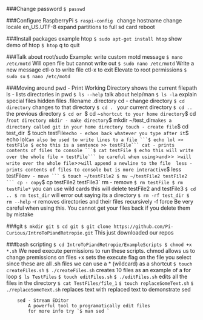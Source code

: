 ###Change password
	`$ passwd`

###Configure RaspberryPi
	`$ raspi-config `
		change hostname
		change locale
			en_US.UTF-8
		expand partitions to full sd card
	reboot

###Install packages
	example htop
	`$ sudo apt-get install htop`
	show demo of htop
		`$ htop`
			q to quit


###Talk about root/sudo
	Example: write custom motd message
		`$ nano /etc/motd`
			Will open file but cannot write out
		`$ sudo nano /etc/motd`
			Write a new message 
			ctl-o to write file
			ctl-x to exit
	Elevate to root permissions
	`$ sudo su`
		`$ nano /etc/motd`

###Moving around
	pwd - Print Working Directory
		shows the current filepath
	ls - lists directories in pwd
		`$ ls --help`
			talk about help/man
		`$ ls -la`
			explain special files
			hidden files
				.filename
				.directory
	cd - change directory
		`$ cd directory`
			changes to that directory
		`$ cd . `
			your current directory
		`$ cd ..`
			the previous directory
		`$ cd or `$ cd ~`
			shortcut to your home directory
		`$ cd /`
			root directory
	mkdir - make directory
		`$ mkdir ~/test_dir`
			makes a directory called git in your home directory
	touch - create file
		`$ cd test_dir`
		`$ touch testFile`
	echo - echos back whatever you type after it
		`$ echo lol`
		Can also be used to write lines to a file
			```$ echo lol >> testFile
			$ echo this is a sentence >> testFile```
	cat - prints contents of files to console
		```$ cat testFile
		$ echo this will write over the whole file > testFile```
			be careful when using `>` and `>>`
			`>` will write over the whole file
			`>>` will append a newline to the file 
	less - prints contents of files to console but is more interactive
		`$ less testFile`
	mv - move
		```
		$ touch ~/testFile2
		$ mv ~/testFile2 testFile2
		```
	cp - copy
		`$ cp testFile2 testFile3`
	rm - remove
		```
		$ rm testFile
		$ rm testFile*
		```
			you can use wild cards this will delete testFile2 and testFile3
		```
		$ cd ..
		$ rm test_dir
		```
			will error out saying its a directory
		```$ rm -rf test_dir
		$ rm --help```
			-r removes directories and their files recursively
			-f force
				Be very careful when using this. You cannot get your files back if you delete them by mistake

###git
	```$ mkdir git
	$ cd git
	$ git clone https://github.com/Pi-Curious/IntroToPiandRetropie.git```
		This just downloaded our repos

###bash scripting
	```
	$ cd IntroToPiandRetropie/ExampleScripts
	$ chmod +x *.sh
	```
		We need execute permissions to run these scripts.
		chmod allows us to change premissions on files
		+x sets the execute flag on the file you select
		since these are all .sh files we can use a * (wildcard) as a shortcut
	`$ touch createFiles.sh`
	`$ ./createFiles.sh`
		creates 10 files as an example of a for loop
	`$ ls TestFiles`
	`$ touch editFiles.sh`
	`$ ./editFiles.sh`
		edits all the files in the directory
	`$ cat TestFiles/file_1`
	`$ touch replaceSomeText.sh`
	`$ ./replaceSomeText.sh`
		replaces text with replaced text to demonstrate sed

		sed - Stream EDitor
			A powerful tool to programatically edit files
			for more info try `$ man sed `
